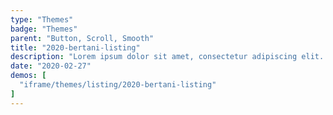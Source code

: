 ```yaml
---
type: "Themes"
badge: "Themes"
parent: "Button, Scroll, Smooth"
title: "2020-bertani-listing"
description: "Lorem ipsum dolor sit amet, consectetur adipiscing elit. Nunc tempus laoreet leo sit amet iaculis."
date: "2020-02-27"
demos: [
  "iframe/themes/listing/2020-bertani-listing"
]
---
```

